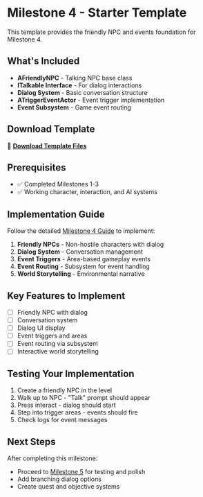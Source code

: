 # Milestone 4 - Starter Template

This template provides the friendly NPC and events foundation for Milestone 4.

## What's Included

- **AFriendlyNPC** - Talking NPC base class
- **ITalkable Interface** - For dialog interactions
- **Dialog System** - Basic conversation structure
- **ATriggerEventActor** - Event trigger implementation
- **Event Subsystem** - Game event routing

## Download Template

📁 **[Download Template Files](https://github.com/your-repo/templates/milestone-4-starter)**

## Prerequisites

- ✅ Completed Milestones 1-3
- ✅ Working character, interaction, and AI systems

## Implementation Guide

Follow the detailed [Milestone 4 Guide](/guide/milestone-4-detailed) to implement:

1. **Friendly NPCs** - Non-hostile characters with dialog
2. **Dialog System** - Conversation management
3. **Event Triggers** - Area-based gameplay events
4. **Event Routing** - Subsystem for event handling
5. **World Storytelling** - Environmental narrative

## Key Features to Implement

- [ ] Friendly NPC with dialog
- [ ] Conversation system
- [ ] Dialog UI display
- [ ] Event triggers and areas
- [ ] Event routing via subsystem
- [ ] Interactive world storytelling

## Testing Your Implementation

1. Create a friendly NPC in the level
2. Walk up to NPC - "Talk" prompt should appear
3. Press interact - dialog should start
4. Step into trigger areas - events should fire
5. Check logs for event messages

## Next Steps

After completing this milestone:

- Proceed to [Milestone 5](/templates/milestone-5-starter/) for testing and polish
- Add branching dialog options
- Create quest and objective systems
